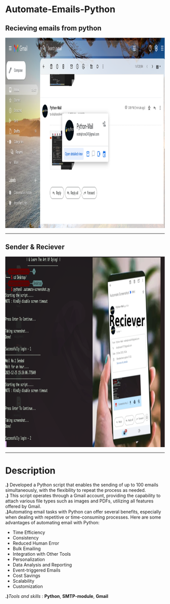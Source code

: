 # Automate-Emails-Python

## Recieving emails from python
<p align="center">
  <a alt="Reciever-Screenshot" href="https://shub.pythonanywhere.com/projects/">
    <img alt="Reciever-Screenshot" src="https://raw.githubusercontent.com/Shubhansh-Simple/Automate-Emails-Python/main/Screenshots/RecieverView.png" height="600" /> 
  </a>
</p>

---
## Sender & Reciever
<p align="center">
  <a alt="Sender" href="https://shub.pythonanywhere.com/projects/">
    <img alt="Reciever-Screenshot" src="https://raw.githubusercontent.com/Shubhansh-Simple/Automate-Emails-Python/main/Screenshots/SenderView.png" height="600" /> 
  </a>
</p>

---

# Description
<b>.)</b> Developed a Python script that enables the sending of up to 100 emails simultaneously, with the flexibility to repeat the process as needed. <br>
<b>.)</b> This script operates through a Gmail account, providing the capability to attach various file types such as images and PDFs, utilizing all features offered by Gmail.<br>
<b>.)</b>Automating email tasks with Python can offer several benefits, especially when dealing with repetitive or time-consuming processes. Here are some advantages of automating email with Python:
<ul>
  <li>Time Efficiency</li> 
  <li>Consistency</li> 
  <li>Reduced Human Error</li> 
  <li>Bulk Emailing</li> 
  <li>Integration with Other Tools</li> 
  <li>Personalization</li> 
  <li>Data Analysis and Reporting</li> 
  <li>Event-triggered Emails</li> 
  <li>Cost Savings</li> 
  <li>Scalability</li> 
  <li>Customization</li> 
</ul>
<b>.)</b><i>Tools and skills</i> : <b>Python</b>, <b>SMTP-module</b>, <b>Gmail</b>
<br>
<br>

<br>
